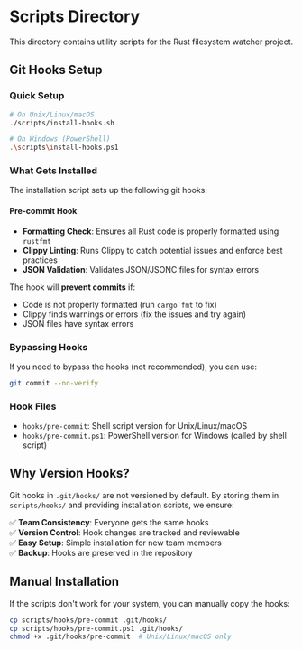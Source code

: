# Scripts Directory

This directory contains utility scripts for the Rust filesystem watcher project.

## Git Hooks Setup

### Quick Setup
```bash
# On Unix/Linux/macOS
./scripts/install-hooks.sh

# On Windows (PowerShell)
.\scripts\install-hooks.ps1
```

### What Gets Installed

The installation script sets up the following git hooks:

#### Pre-commit Hook
- **Formatting Check**: Ensures all Rust code is properly formatted using `rustfmt`
- **Clippy Linting**: Runs Clippy to catch potential issues and enforce best practices  
- **JSON Validation**: Validates JSON/JSONC files for syntax errors

The hook will **prevent commits** if:
- Code is not properly formatted (run `cargo fmt` to fix)
- Clippy finds warnings or errors (fix the issues and try again)
- JSON files have syntax errors

### Bypassing Hooks

If you need to bypass the hooks (not recommended), you can use:
```bash
git commit --no-verify
```

### Hook Files

- `hooks/pre-commit`: Shell script version for Unix/Linux/macOS
- `hooks/pre-commit.ps1`: PowerShell version for Windows (called by shell script)

## Why Version Hooks?

Git hooks in `.git/hooks/` are not versioned by default. By storing them in `scripts/hooks/` and providing installation scripts, we ensure:

✅ **Team Consistency**: Everyone gets the same hooks  
✅ **Version Control**: Hook changes are tracked and reviewable  
✅ **Easy Setup**: Simple installation for new team members  
✅ **Backup**: Hooks are preserved in the repository  

## Manual Installation

If the scripts don't work for your system, you can manually copy the hooks:

```bash
cp scripts/hooks/pre-commit .git/hooks/
cp scripts/hooks/pre-commit.ps1 .git/hooks/
chmod +x .git/hooks/pre-commit  # Unix/Linux/macOS only
```
